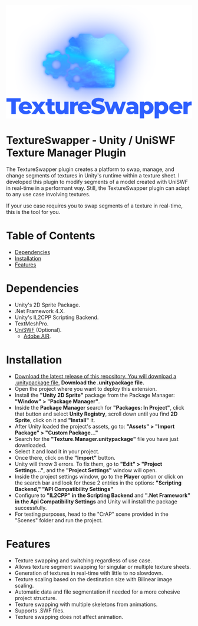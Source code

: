 <p align="center">
  <img src="https://raw.githubusercontent.com/Unovamata/TextureSwapper-Unity-UniSWF-Plugin/main/logo.png" />
</p>

# TextureSwapper - Unity / UniSWF Texture Manager Plugin

The TextureSwapper plugin creates a platform to swap, manage, and change segments of textures in Unity's runtime within a texture sheet. I developed this plugin to modify segments of a model created with UniSWF in real-time in a performant way. Still, the TextureSwapper plugin can adapt to any use case involving textures.

If your use case requires you to swap segments of a texture in real-time, this is the tool for you.

# Table of Contents

* [Dependencies](#Dependencies)
* [Installation](#Installation)
* [Features](#Features)

# Dependencies

- Unity's 2D Sprite Package.
- .Net Framework 4.X.
- Unity's IL2CPP Scripting Backend.
- TextMeshPro.
- [UniSWF](https://www.mediafire.com/file/ssjnyown2kbqa4j/uniSWF-Pro-Unity5-2.0.6.unitypackage/file) (Optional).
  - [Adobe AIR](https://airsdk.harman.com/runtime).

# Installation

- [Download the latest release of this repository. You will download a .unitypackage file.](https://github.com/Unovamata/Unity-UniSWF-Texture-Manager/releases "Download the latest release of this repository.") **Download the .unitypackage file.**
- Open the project where you want to deploy this extension.
- Install the **"Unity 2D Sprite"** package from the Package Manager: **"Window" > "Package Manager"**. 
- Inside the **Package Manager** search for **"Packages: In Project"**, click that button and select **Unity Registry**, scroll down until you find **2D Sprite**, click on it and **"Install"** it.
- After Unity loaded the project's assets, go to:  **"Assets" > "Import Package" > "Custom Package..."**
- Search for the **"Texture.Manager.unitypackage"** file you have just downloaded. 
- Select it and load it in your project.
- Once there, click on the **"Import"** button.
- Unity will throw 3 errors. To fix them, go to **"Edit" > "Project Settings..."**, and the **"Project Settings"** window will open.
- Inside the project settings window, go to the **Player** option or click on the search bar and look for these 2 entries in the options: **"Scripting Backend," "API Compatibility Settings"**
- Configure to **"IL2CPP" in the Scripting Backend** and **".Net Framework" in the Api Compatibility Settings** and Unity will install the package successfully. 
- For testing purposes, head to the "CrAP" scene provided in the "Scenes" folder and run the project.

# Features

- Texture swapping and switching regardless of use case.
- Allows texture segment swapping for singular or multiple texture sheets.
- Generation of textures in real-time with little to no slowdown.
- Texture scaling based on the destination size with Bilinear image scaling.
- Automatic data and file segmentation if needed for a more cohesive project structure.
- Texture swapping with multiple skeletons from animations.
- Supports .SWF files.
- Texture swapping does not affect animation.
